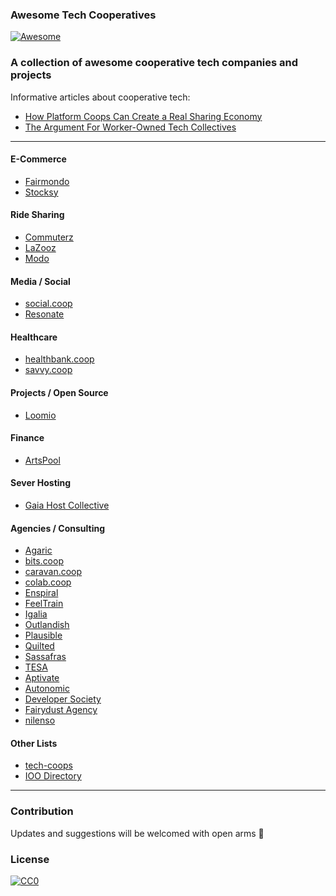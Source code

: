### **Awesome Tech Cooperatives**
[![Awesome](https://cdn.rawgit.com/sindresorhus/awesome/d7305f38d29fed78fa85652e3a63e154dd8e8829/media/badge.svg)](https://github.com/sindresorhus/awesome)
### A collection of awesome cooperative tech companies and projects

Informative articles about cooperative tech:
*  [How Platform Coops Can Create a Real Sharing Economy](https://www.shareable.net/blog/how-platform-coops-can-beat-death-stars-like-uber-to-create-a-real-sharing-economy)
* [The Argument For Worker-Owned Tech Collectives](https://www.fastcompany.com/3021964/the-argument-for-worker-owned-tech-collectives)

---

#### E-Commerce
* [Fairmondo](https://fairmondo.uk)
* [Stocksy](https://www.stocksy.com)

#### Ride Sharing
* [Commuterz](https://www.commuterz.io)
* [LaZooz](http://lazooz.org)
* [Modo](http://modo.coop)

#### Media / Social
* [social.coop](https://social.coop)
* [Resonate](https://resonate.is)

#### Healthcare
* [healthbank.coop](https://www.healthbank.coop)
* [savvy.coop](http://savvy.coop)

#### Projects / Open Source
* [Loomio](https://www.loomio.org)

#### Finance
* [ArtsPool](http://artspool.co)

#### Sever Hosting
* [Gaia Host Collective](http://www.gaiahost.coop)

#### Agencies / Consulting
* [Agaric](http://agaric.coop/)
* [bits.coop](https://bits.coop)
* [caravan.coop](https://caravan.coop)
* [colab.coop](https://colab.coop)
* [Enspiral](https://enspiral.com)
* [FeelTrain](https://feeltrain.com)
* [Igalia](https://www.igalia.com)
* [Outlandish](https://www.outlandish.com)
* [Plausible](https://www.plausible.coop)
* [Quilted](http://quilted.coop)
* [Sassafras](http://sassafras.coop)
* [TESA](http://www.toolboxfored.org)
* [Aptivate](http://aptivate.org/)
* [Autonomic](https://autonomic.zone/)
* [Developer Society](https://www.dev.ngo/)
* [Fairydust Agency](http://fairydust.agency)
* [nilenso](https://nilenso.com/)

#### Other Lists
* [tech-coops](https://github.com/hng/tech-coops)
* [IOO Directory](https://ioo.coop/directory/)

---

### Contribution
Updates and suggestions will be welcomed with open arms :green_heart:

### License
[![CC0](http://i.creativecommons.org/p/zero/1.0/88x31.png)](http://creativecommons.org/publicdomain/zero/1.0)

